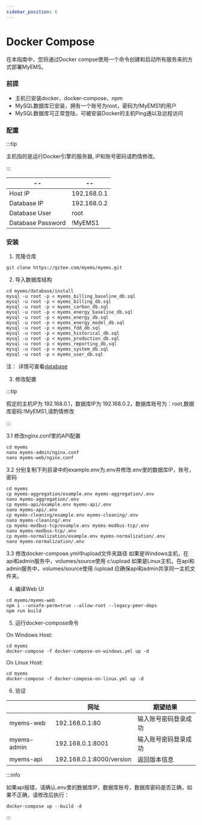 ```yaml
---
sidebar_position: 6
---
```


# Docker Compose

在本指南中，您将通过Docker compse使用一个命令创建和启动所有服务来的方式部署MyEMS。

### 前提

- 主机已安装docker、docker-compose、npm
- MySQL数据库已安装，拥有一个账号为root，密码为!MyEMS1的用户
- MySQL数据库可正常登陆，可被安装Docker的主机Ping通以及远程访问

### 配置

:::tip

主机指的是运行Docker引擎的服务器, IP和账号密码请酌情修改。

:::

| --                | --          |
| ----------        | ----------- |
| Host IP           | 192.168.0.1 |
| Database IP       | 192.168.0.2 |
| Database User     | root        |
| Database Password | !MyEMS1     |

### 安装

1.  克隆仓库
```
git clone https://gitee.com/myems/myems.git 
```

2.  导入数据库结构

```
cd myems/database/install
mysql -u root -p < myems_billing_baseline_db.sql
mysql -u root -p < myems_billing_db.sql
mysql -u root -p < myems_carbon_db.sql
mysql -u root -p < myems_energy_baseline_db.sql
mysql -u root -p < myems_energy_db.sql
mysql -u root -p < myems_energy_model_db.sql
mysql -u root -p < myems_fdd_db.sql
mysql -u root -p < myems_historical_db.sql
mysql -u root -p < myems_production_db.sql
mysql -u root -p < myems_reporting_db.sql
mysql -u root -p < myems_system_db.sql
mysql -u root -p < myems_user_db.sql
```
注： 详情可查看[database](./database.md)


3.  修改配置

:::tip

假定的主机IP为 192.168.0.1，数据库IP为 192.168.0.2，数据库账号为：root,数据库密码:!MyEMS1,请酌情修改

:::

3.1  修改nginx.conf里的API配置
```
cd myems
nano myems-admin/nginx.conf
nano myems-web/nginx.conf
```

3.2  分别复制下列目录中的example.env为.env并修改.env里的数据库IP，账号，密码
```
cd myems
cp myems-aggregation/example.env myems-aggregation/.env
nano myems-aggregation/.env
cp myems-api/example.env myems-api/.env
nano myems-api/.env
cp myems-cleaning/example.env myems-cleaning/.env
nano myems-cleaning/.env
cp myems-modbus-tcp/example.env myems-modbus-tcp/.env
nano myems-modbus-tcp/.env
cp myems-normalization/example.env myems-normalization/.env
nano myems-normalization/.env 
```

3.3 修改docker-compose.yml中upload文件夹路径
如果是Windows主机，在api和admin服务中，volumes/source使用 c:\upload
如果是Linux主机，在api和admin服务中，volumes/source使用 /upload
应确保api和admin共享同一主机文件夹。

4.  编译Web UI

```
cd myems/myems-web
npm i --unsafe-perm=true --allow-root --legacy-peer-deps
npm run build
```

5. 运行docker-compose命令

On Windows Host:
```
cd myems
docker-compose -f docker-compose-on-windows.yml up -d 
```

On Linux Host:

```
cd myems
docker-compose -f docker-compose-on-linux.yml up -d 
```

6. 验证

|             | 网址                    | 期望结果           |
| ----------- | ----------------------- | ---------------- |
| myems-web   | 192.168.0.1:80          | 输入账号密码登录成功 |
| myems-admin | 192.168.0.1:8001        | 输入账号密码登录成功 |
| myems-api   | 192.168.0.1:8000/version| 返回版本信息       |

:::info

如果api报错，请确认.env里的数据库IP，数据库账号，数据库密码是否正确，如果不正确，请修改后执行：

```
docker-compose up --build -d
```

:::
